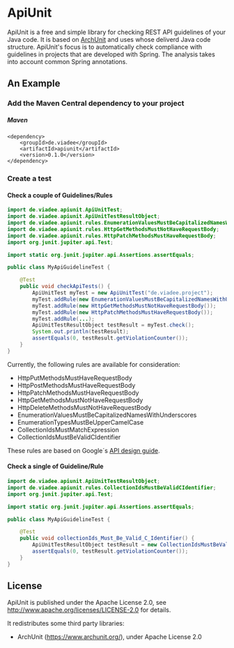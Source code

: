 # ApiUnit

ApiUnit is a free and simple library for checking REST API guidelines of your Java code.
It is based on [ArchUnit](https://www.archunit.org/) and uses whose deliverd Java code structure.
ApiUnit's focus is to automatically check compliance with guidelines in projects that are developed with Spring. The analysis takes into account common Spring annotations.

## An Example

### Add the Maven Central dependency to your project

##### Maven

```
<dependency>
    <groupId>de.viadee</groupId>
    <artifactId>apiunit</artifactId>
    <version>0.1.0</version>
</dependency>
```

### Create a test

#### Check a couple of Guidelines/Rules

```java
import de.viadee.apiunit.ApiUnitTest;
import de.viadee.apiunit.ApiUnitTestResultObject;
import de.viadee.apiunit.rules.EnumerationValuesMustBeCapitalizedNamesWithUnderscores;
import de.viadee.apiunit.rules.HttpGetMethodsMustNotHaveRequestBody;
import de.viadee.apiunit.rules.HttpPatchMethodsMustHaveRequestBody;
import org.junit.jupiter.api.Test;

import static org.junit.jupiter.api.Assertions.assertEquals;

public class MyApiGuidelineTest {

    @Test
    public void checkApiTests() {
        ApiUnitTest myTest = new ApiUnitTest("de.viadee.project");
        myTest.addRule(new EnumerationValuesMustBeCapitalizedNamesWithUnderscores());
        myTest.addRule(new HttpGetMethodsMustNotHaveRequestBody());
        myTest.addRule(new HttpPatchMethodsMustHaveRequestBody());
        myTest.addRule(...);
        ApiUnitTestResultObject testResult = myTest.check();
        System.out.println(testResult);
        assertEquals(0, testResult.getViolationCounter());
    }
}
```

Currently, the following rules are available for consideration:
- HttpPutMethodsMustHaveRequestBody
- HttpPostMethodsMustHaveRequestBody
- HttpPatchMethodsMustHaveRequestBody
- HttpGetMethodsMustNotHaveRequestBody
- HttpDeleteMethodsMustNotHaveRequestBody
- EnumerationValuesMustBeCapitalizedNamesWithUnderscores
- EnumerationTypesMustBeUpperCamelCase
- CollectionIdsMustMatchExpression
- CollectionIdsMustBeValidCIdentifier

These rules are based on Google´s [API design guide](https://cloud.google.com/apis/design).

#### Check a single of Guideline/Rule

```java
import de.viadee.apiunit.ApiUnitTestResultObject;
import de.viadee.apiunit.rules.CollectionIdsMustBeValidCIdentifier;
import org.junit.jupiter.api.Test;

import static org.junit.jupiter.api.Assertions.assertEquals;

public class MyApiGuidelineTest {

    @Test
    public void collectionIds_Must_Be_Valid_C_Identifier() {
        ApiUnitTestResultObject testResult = new CollectionIdsMustBeValidCIdentifier().check("de.viadee.project");
        assertEquals(0, testResult.getViolationCounter());
    }
}
```

## License

ApiUnit is published under the Apache License 2.0, see http://www.apache.org/licenses/LICENSE-2.0 for details.

It redistributes some third party libraries:

* ArchUnit (https://www.archunit.org/), under Apache License 2.0

